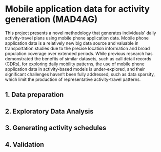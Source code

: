 # Mobile application data for activity generation (MAD4AG)

This project presents a novel methodology that generates individuals' daily activity-travel plans using mobile phone application data. Mobile phone application data is a relatively new big data source and valuable in transportation studies due to the precise location information and broad population coverage over extended periods. While previous research has demonstrated the benefits of similar datasets, such as call detail records (CDRs), for exploring daily mobility patterns, the use of mobile phone application data in activity-based models is under-explored, and their significant challenges haven’t been fully addressed, such as data sparsity, which limit the production of representative activity-travel patterns.

## 1. Data preparation

## 2. Exploratory Data Analysis

## 3. Generating activity schedules

## 4. Validation
